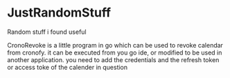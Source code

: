 # JustRandomStuff
Random stuff i found useful

CronoRevoke is a little program in go which can be used to revoke calendar from cronofy. it can be executed from you go ide, or modified to be used in another application.
you need to add the credentials and the refresh token or access toke of the calender in question
